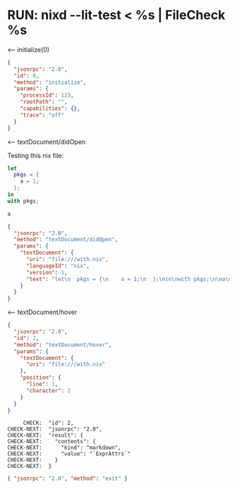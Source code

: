 # RUN: nixd --lit-test < %s | FileCheck %s

<-- initialize(0)

```json
{
  "jsonrpc": "2.0",
  "id": 0,
  "method": "initialize",
  "params": {
    "processId": 123,
    "rootPath": "",
    "capabilities": {},
    "trace": "off"
  }
}
```

<-- textDocument/didOpen

Testing this nix file:

```nix
let
  pkgs = {
    a = 1;
  };
in
with pkgs;

a
```

```json
{
  "jsonrpc": "2.0",
  "method": "textDocument/didOpen",
  "params": {
    "textDocument": {
      "uri": "file:///with.nix",
      "languageId": "nix",
      "version": 1,
      "text": "let\n  pkgs = {\n    a = 1;\n  };\nin\nwith pkgs;\n\na\n\n"
    }
  }
}
```

<-- textDocument/hover

```json
{
  "jsonrpc": "2.0",
  "id": 2,
  "method": "textDocument/hover",
  "params": {
    "textDocument": {
      "uri": "file:///with.nix"
    },
    "position": {
      "line": 1,
      "character": 2
    }
  }
}
```

```
     CHECK:  "id": 2,
CHECK-NEXT:  "jsonrpc": "2.0",
CHECK-NEXT:  "result": {
CHECK-NEXT:    "contents": {
CHECK-NEXT:      "kind": "markdown",
CHECK-NEXT:      "value": "`ExprAttrs`"
CHECK-NEXT:    }
CHECK-NEXT:  }
```

```json
{ "jsonrpc": "2.0", "method": "exit" }
```
